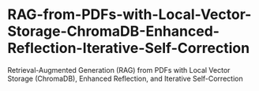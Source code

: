 # RAG-from-PDFs-with-Local-Vector-Storage-ChromaDB-Enhanced-Reflection-Iterative-Self-Correction
Retrieval-Augmented Generation (RAG) from PDFs with Local Vector Storage (ChromaDB), Enhanced Reflection, and Iterative Self-Correction
